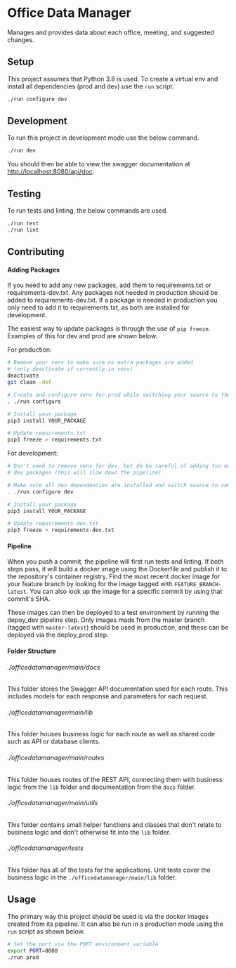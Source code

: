 # Office Data Manager

Manages and provides data about each office, meeting, and suggested changes.

## Setup

This project assumes that Python 3.8 is used. To create a virtual env and install all dependencies (prod and dev) use the `run` script.

```bash
./run configure dev
```

## Development

To run this project in development mode use the below command.

```bash
./run dev
```

You should then be able to view the swagger documentation at [http://localhost:8080/api/doc](http://localhost:8080/api/doc).

## Testing

To run tests and linting, the below commands are used.

```bash
./run test
./run lint
```

## Contributing

#### Adding Packages

If you need to add any new packages, add them to requirements.txt or requirements-dev.txt. Any packages not needed in production should be added to requirements-dev.txt. If a package is needed in production you only need to add it to requirements.txt, as both are installed for development.

The easiest way to update packages is through the use of `pip freeze`. Examples of this for dev and prod are shown below.

For production:
```bash
# Remove your venv to make sure no extra packages are added
# (only deactivate if currently in venv)
deactivate
git clean -dxf

# Create and configure venv for prod while switching your source to the venv
. ./run configure

# Install your package
pip3 install YOUR_PACKAGE

# Update requirements.txt
pip3 freeze > requirements.txt
```

For development:

```bash
# Don't need to remove venv for dev, but do be careful of adding too many
# dev packages (this will slow down the pipeline)

# Make sure all dev dependencies are installed and switch source to venv
. ./run configure dev

# Install your package
pip3 install YOUR_PACKAGE

# Update requirements-dev.txt
pip3 freeze > requirements-dev.txt
```

#### Pipeline

When you push a commit, the pipeline will first run tests and linting. If both steps pass, it will build a docker image using the Dockerfile and publish it to the repository's container registry. Find the most recent docker image for your feature branch by looking for the image tagged with `FEATURE_BRANCH-latest`. You can also look up the image for a specific commit by using that commit's SHA.

These images can then be deployed to a test environment by running the depoy_dev pipeline step. Only images made from the master branch (tagged with `master-latest`) should be used in production, and these can be deployed via the deploy_prod step.

#### Folder Structure

###### ./officedatamanager/main/docs

This folder stores the Swagger API documentation used for each route. This includes models for each response and parameters for each request.

###### ./officedatamanager/main/lib

This folder houses business logic for each route as well as shared code such as API or database clients.

###### ./officedatamanager/main/routes

This folder houses routes of the REST API, connecting them with business logic from the `lib` folder and documentation from the `docs` folder.

###### ./officedatamanager/main/utils

This folder contains small helper functions and classes that don't relate to business logic and don't otherwise fit into the `lib` folder.

###### ./officedatamanager/tests

This folder has all of the tests for the applications. Unit tests cover the business logic in the `./officedatamanager/main/lib` folder.

## Usage

The primary way this project should be used is via the docker images created from its pipeline. It can also be run in a production mode using the `run` script as shown below.

```bash
# Set the port via the PORT environment variable
export PORT=8080
./run prod
```

